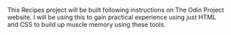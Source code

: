 This Recipes project will be built following instructions on The Odin Project website.
I will be using this to gain practical experience using just HTML and CSS to build up muscle memory using these tools.